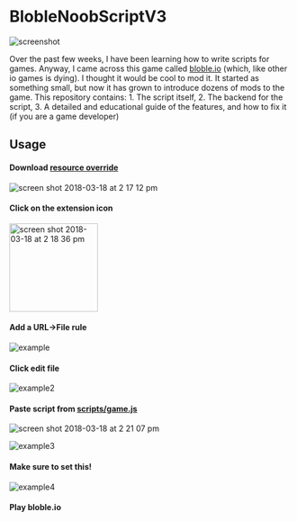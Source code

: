 # BlobleNoobScriptV3

![screenshot](https://user-images.githubusercontent.com/13282284/37560368-ea37e974-2a0c-11e8-9f1a-5fade4da33ad.png)

Over the past few weeks, I have been learning how to write scripts for games. Anyway, I came across this game called [bloble.io](http://bloble.io) (which, like other io games is dying). I thought it would be cool to mod it. It started as something small, but now it has grown to introduce dozens of mods to the game. This repository contains: 1. The script itself, 2. The backend for the script, 3. A detailed and educational guide of the features, and how to fix it (if you are a game developer)


## Usage

#### Download [resource override](https://chrome.google.com/webstore/detail/resource-override/pkoacgokdfckfpndoffpifphamojphii)

![screen shot 2018-03-18 at 2 17 12 pm](https://user-images.githubusercontent.com/13282284/37569369-d5d8c358-2ab7-11e8-8ee4-3daf5d34d84e.png)

#### Click on the extension icon

<img width="157" alt="screen shot 2018-03-18 at 2 18 36 pm" src="https://user-images.githubusercontent.com/13282284/37569371-da440092-2ab7-11e8-9630-edd8c7005fe1.png">

#### Add a URL->File rule

![example](https://user-images.githubusercontent.com/13282284/37569495-831d19aa-2ab9-11e8-994e-a0a7feeb4fb6.png)

#### Click edit file

![example2](https://user-images.githubusercontent.com/13282284/37569511-cca00dee-2ab9-11e8-9188-159b0051dec2.png)

#### Paste script from [scripts/game.js](https://github.com/AJS-development/BlobleNoobScriptV3/blob/master/scripts/game.js)

![screen shot 2018-03-18 at 2 21 07 pm](https://user-images.githubusercontent.com/13282284/37569533-1f750b96-2aba-11e8-9433-077605f086d2.png)

![example3](https://user-images.githubusercontent.com/13282284/37569525-050cf3b8-2aba-11e8-8e03-0f982d63ceed.png)

#### Make sure to set this!

![example4](https://user-images.githubusercontent.com/13282284/37569709-a185a35a-2abc-11e8-86d3-904b49ada7c3.png)

#### Play bloble.io
